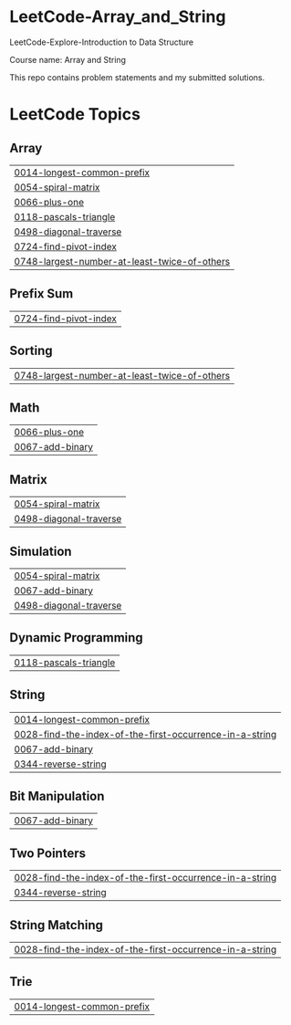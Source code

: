 # LeetCode-Array_and_String
LeetCode-Explore-Introduction to Data Structure

Course name: Array and String

This repo contains problem statements and my submitted solutions.

<!---LeetCode Topics Start-->
# LeetCode Topics
## Array
|  |
| ------- |
| [0014-longest-common-prefix](https://github.com/SOHAM2099/LeetCode-Array_and_String/tree/master/0014-longest-common-prefix) |
| [0054-spiral-matrix](https://github.com/SOHAM2099/LeetCode-Array_and_String/tree/master/0054-spiral-matrix) |
| [0066-plus-one](https://github.com/SOHAM2099/LeetCode-Array_and_String/tree/master/0066-plus-one) |
| [0118-pascals-triangle](https://github.com/SOHAM2099/LeetCode-Array_and_String/tree/master/0118-pascals-triangle) |
| [0498-diagonal-traverse](https://github.com/SOHAM2099/LeetCode-Array_and_String/tree/master/0498-diagonal-traverse) |
| [0724-find-pivot-index](https://github.com/SOHAM2099/LeetCode-Array_and_String/tree/master/0724-find-pivot-index) |
| [0748-largest-number-at-least-twice-of-others](https://github.com/SOHAM2099/LeetCode-Array_and_String/tree/master/0748-largest-number-at-least-twice-of-others) |
## Prefix Sum
|  |
| ------- |
| [0724-find-pivot-index](https://github.com/SOHAM2099/LeetCode-Array_and_String/tree/master/0724-find-pivot-index) |
## Sorting
|  |
| ------- |
| [0748-largest-number-at-least-twice-of-others](https://github.com/SOHAM2099/LeetCode-Array_and_String/tree/master/0748-largest-number-at-least-twice-of-others) |
## Math
|  |
| ------- |
| [0066-plus-one](https://github.com/SOHAM2099/LeetCode-Array_and_String/tree/master/0066-plus-one) |
| [0067-add-binary](https://github.com/SOHAM2099/LeetCode-Array_and_String/tree/master/0067-add-binary) |
## Matrix
|  |
| ------- |
| [0054-spiral-matrix](https://github.com/SOHAM2099/LeetCode-Array_and_String/tree/master/0054-spiral-matrix) |
| [0498-diagonal-traverse](https://github.com/SOHAM2099/LeetCode-Array_and_String/tree/master/0498-diagonal-traverse) |
## Simulation
|  |
| ------- |
| [0054-spiral-matrix](https://github.com/SOHAM2099/LeetCode-Array_and_String/tree/master/0054-spiral-matrix) |
| [0067-add-binary](https://github.com/SOHAM2099/LeetCode-Array_and_String/tree/master/0067-add-binary) |
| [0498-diagonal-traverse](https://github.com/SOHAM2099/LeetCode-Array_and_String/tree/master/0498-diagonal-traverse) |
## Dynamic Programming
|  |
| ------- |
| [0118-pascals-triangle](https://github.com/SOHAM2099/LeetCode-Array_and_String/tree/master/0118-pascals-triangle) |
## String
|  |
| ------- |
| [0014-longest-common-prefix](https://github.com/SOHAM2099/LeetCode-Array_and_String/tree/master/0014-longest-common-prefix) |
| [0028-find-the-index-of-the-first-occurrence-in-a-string](https://github.com/SOHAM2099/LeetCode-Array_and_String/tree/master/0028-find-the-index-of-the-first-occurrence-in-a-string) |
| [0067-add-binary](https://github.com/SOHAM2099/LeetCode-Array_and_String/tree/master/0067-add-binary) |
| [0344-reverse-string](https://github.com/SOHAM2099/LeetCode-Array_and_String/tree/master/0344-reverse-string) |
## Bit Manipulation
|  |
| ------- |
| [0067-add-binary](https://github.com/SOHAM2099/LeetCode-Array_and_String/tree/master/0067-add-binary) |
## Two Pointers
|  |
| ------- |
| [0028-find-the-index-of-the-first-occurrence-in-a-string](https://github.com/SOHAM2099/LeetCode-Array_and_String/tree/master/0028-find-the-index-of-the-first-occurrence-in-a-string) |
| [0344-reverse-string](https://github.com/SOHAM2099/LeetCode-Array_and_String/tree/master/0344-reverse-string) |
## String Matching
|  |
| ------- |
| [0028-find-the-index-of-the-first-occurrence-in-a-string](https://github.com/SOHAM2099/LeetCode-Array_and_String/tree/master/0028-find-the-index-of-the-first-occurrence-in-a-string) |
## Trie
|  |
| ------- |
| [0014-longest-common-prefix](https://github.com/SOHAM2099/LeetCode-Array_and_String/tree/master/0014-longest-common-prefix) |
<!---LeetCode Topics End-->